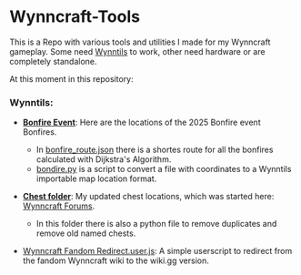 # Wynncraft-Tools

This is a Repo with various tools and utilities I made for my Wynncraft gameplay. Some need [Wynntils](https://wynntils.com/) to work, other need hardware or are completely standalone.

At this moment in this repository:

### Wynntils:
- [**Bonfire Event**](./Wynntills/Bonfire%20Event/): Here are the locations of the 2025 Bonfire event Bonfires.
  - In [bonfire_route.json](./Wynntills/Bonfire%20Event/bonfire_route.json) there is a shortes route for all the bonfires calculated with Dijkstra's Algorithm.
  - [bondire.py](./Wynntills/Bonfire%20Event/bonfire.py) is a script to convert a file with coordinates to a Wynntils importable map location format.
- [**Chest folder**](./Wynntills/Chests): My updated chest locations, which was started here: [Wynncraft Forums](https://forums.wynncraft.com/threads/wynntils-loot-chest-waypoint-hunt.262837/). 
  - In this folder there is also a python file to remove duplicates and remove old named chests.

- [Wynncraft Fandom Redirect.user.js](./Wynntills/Wynncraft%20Fandom%20Redirect.user.js): A simple userscript to redirect from the fandom Wynncraft wiki to the wiki.gg version.